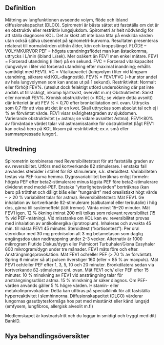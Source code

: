 ## Definition

Mätning av lungfunktionen avseende volym, flöde och ibland diffusionskapacitet (DLCO).
Spirometri är bästa sättet att fastställa om det är en obstruktiv eller restriktiv lungsjukdom. Spirometri är helt nödvändig för att ställa diagnosen KOL. Det är klokt att inte bara titta på enskilda värden utan också själva utseendet på spirometri-kurvorna. Resultaten presenteras relaterat till normalvärden utifrån ålder, kön och kroppslängd.
FLÖDE – VOLYMKURVOR
PEF = högsta utandningsflödet man kan åstadkomma, uttrycks i L/min (ibland L/sek). Mer osäkert än FEV1 men enkel mätare.
FEV1 = Forcerad utandning (i liter) på en sekund.
FVC = Forcerad vitalkapacitet (lungvolym i liter vid forcerad utandning efter maximal inandning; erhålls samtidigt med FEV1).
VC = Vitalkapacitet (lungvolym i liter vid långsam utandning, säkrare vid KOL-diagnostik).
FEV% = FEV1/FVC (=hur stor andel av hela lungvolymen som kan andas ut på 1 sekund).
Restriktivitet: Normalt eller förhöjt FEV%. (uteslut dock felaktigt utförd undersökning där pat inte andats ut tillräckligt, inkomp hjärtsvikt, övervikt m.m)
Obstruktivitet: Sänkt eller normalt FEV%.
Kronisk obstruktivitet (= KOL; se vidare detta avsnitt) där kriteriet är att FEV % < 0,70 efter bronkdilatation enl. ovan. Uttrycks som 0,7 för att visa att det är en kvot. Skall uttryckas som absolut tal och ej i % av förväntat värde. FEV1 visar svårighetsgraden av sjukdomen.
Varierande obstruktivitet (= astma; se vidare avsnittet Astma). FEV1<80% av förväntade värdet talar vid astmamisstanke för obstruktivitet (lågt FEV1 kan också bero på KOL liksom på restriktivitet; ex.v. små eller sammanpressade lungor).

## Utredning

Spirometrin kombineras med Reversibilitetstest för att fastställa graden av ev. reversibiltet. Utförs med kortverkande ß2 stimulerare. I enstaka fall användes steroider i stället för ß2 stimulerare, s.k. steroidtest.
Variabiliteten testas via PEF-kurva hemma. Dygnsvariabilitet beräknas enligt formeln: högsta PEF efter beta2-stimulerare minus lägsta PEF före beta2-stimulerare dividerat med medel-PEF. Enstaka ”ytterlighetsvärden” borträknas (kan bero på trötthet och dåligt blås eller ”tungsnärt” med orealistiskt högt värde – > 20 % variabilitet talar för astma).
Reversibilitetstest: Mät FEV1. Ge inhalation av kortverkande ß2-stimulerare (salbutamol eller terbutalin) i hög dos, gärna till systemeffekt (lätt tremor). Vänta minst 15–20 minuter. Mät FEV1 igen.
12 % ökning (minst 200 ml) tolkas som relevant reversibilitet (15 % vid PEF-mätning).
Vid misstanke om KOL kan ev. reversibilitet provas med inhalation av antikolinergika (ipratropium). Inhaleras och avvakta 45 min. till nästa FEV1 45 minuter.
Steroidtest (”kortisontest”): Per oral steroidkur med 30 mg prednisolon alt 3 mg betametason som daglig engångsdos utan nedtrappning under 2–3 veckor. Alternativ är 1000 mikrogram Flutide Diskus/dygn eller Pulmicort Turbuhaler/Giona Easyhaler 800 mikrogram/dygn under tre månader. FEV1 mäts före och efter.
Ansträngningsprovokation: Mät FEV1 och/eller PEF (> 70 % av förväntat). Spring 6 minuter så att pulsen överstiger 160 (eller < 85 % av maxpuls). Mät FEV1 och/eller PEF efter 1, 3, 5, 10 och 20 minuter. Bronkdilatera sedan via kortverkande ß2-stimulerare enl. ovan. Mät FEV1 och/ eller PEF efter 15 minuter. 10 % minskning av FEV1 vid ansträngning talar för ansträngningsutlöst astma. 15 % minskning är säker diagnos. Om PEF-värden används gäller 5 % högre värden. Histamin- eller metakolinprovokation: Detta kan utföras på specialklinik för att fastställa hyperreaktivitet i slemhinnorna.
Diffusionskapacitet (DLCO) värderar lungornas gasutbytesförmåga hos pat med misstänkt eller känd lungsjd (emfysem, lungfibros, allergisk alveolit m.fl)


Medlemskapet är kostnadsfritt och du loggar in smidigt och tryggt med ditt BankID.

## Nya behandlingsöversikter

